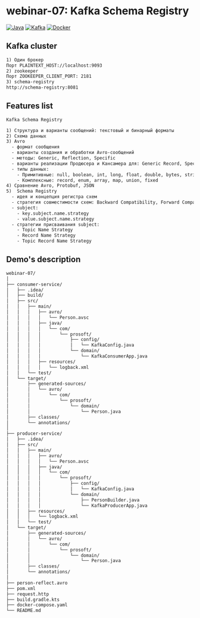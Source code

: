 # webinar-07: Kafka Schema Registry
[![Java](https://img.shields.io/badge/Java-E43222??style=for-the-badge&logo=openjdk&logoColor=FFFFFF)](https://www.java.com/)
[![Kafka](https://img.shields.io/badge/Kafka-000000??style=for-the-badge&logo=apachekafka)](https://kafka.apache.org/)
[![Docker](https://img.shields.io/badge/Docker-0E2B62??style=for-the-badge&logo=Docker&logoColor=FFFFFF)](https://www.docker.com/)

## Kafka cluster
```txt
1) Один брокер
Порт PLAINTEXT_HOST://localhost:9093
2) zookeeper
Порт ZOOKEEPER_CLIENT_PORT: 2181
3) schema-registry
http://schema-registry:8081
```

## Features list
```txt
Kafka Schema Registry

1) Структура и варианты сообщений: текстовый и бинарный форматы
2) Схема данных
3) Avro
  - формат сообщения 
  - варианты создания и обработки Avro-сообщений
  - методы: Generic, Reflection, Specific
  - варианты реализации Продюсера и Кансамера для: Generic Record, Specific Record, Reflection
  - типы данных: 
    - Примитивные: null, boolean, int, long, float, double, bytes, string
    - Комплексные: record, enum, array, map, union, fixed
4) Сравнение Avro, Protobuf, JSON
5)  Schema Registry 
  - идея и концепция регистра схем
  - стратегия совместимости схем: Backward Compatibility, Forward Compatibility, Full Compatibility, None
  - subject: 
    - key.subject.name.strategy
    - value.subject.name.strategy
  - стратегии присваивания subject:
    - Topic Name Strategy
    - Record Name Strategy
    - Topic Record Name Strategy
```

## Demo's description
```txt
webinar-07/
│
├── consumer-service/
│   ├── .idea/
│   ├── build/
│   ├── src/
│   │   ├── main/
│   │   │   ├── avro/
│   │   │   │   └── Person.avsc
│   │   │   ├── java/
│   │   │   │   └── com/
│   │   │   │       └── prosoft/
│   │   │   │           ├── config/
│   │   │   │           │   └── KafkaConfig.java
│   │   │   │           └── domain/
│   │   │   │               └── KafkaConsumerApp.java
│   │   │   ├── resources/
│   │   │   │   └── logback.xml
│   │   └── test/
│   └── target/
│       ├── generated-sources/
│       │   └── avro/
│       │       └── com/
│       │           └── prosoft/
│       │               └── domain/
│       │                   └── Person.java
│       ├── classes/
│       └── annotations/
│
├── producer-service/
│   ├── .idea/
│   ├── src/
│   │   ├── main/
│   │   │   ├── avro/
│   │   │   │   └── Person.avsc
│   │   │   ├── java/
│   │   │   │   └── com/
│   │   │   │       └── prosoft/
│   │   │   │           ├── config/
│   │   │   │           │   └── KafkaConfig.java
│   │   │   │           └── domain/
│   │   │   │               ├── PersonBuilder.java
│   │   │   │               └── KafkaProducerApp.java
│   │   ├── resources/
│   │   │   └── logback.xml
│   │   └── test/
│   └── target/
│       ├── generated-sources/
│       │   └── avro/
│       │       └── com/
│       │           └── prosoft/
│       │               └── domain/
│       │                   └── Person.java
│       ├── classes/
│       └── annotations/
│
├── person-reflect.avro
├── pom.xml
├── request.http
├── build.gradle.kts
├── docker-compose.yaml
└── README.md
```
